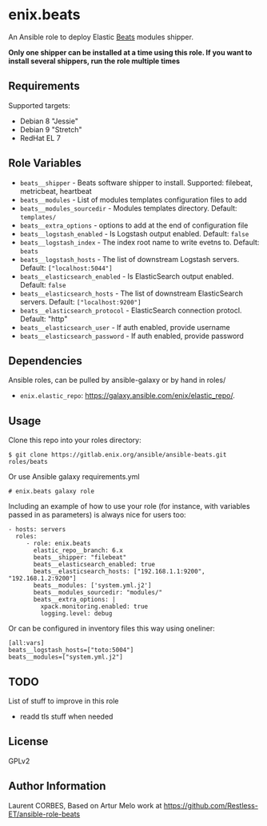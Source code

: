 enix.beats
=========

An Ansible role to deploy Elastic [Beats](https://www.elastic.co/products/beats) modules shipper.

**Only one shipper can be installed at a time using this role. If you want to install several shippers, run the role multiple times**

Requirements
------------

Supported targets:

- Debian 8 "Jessie"
- Debian 9 "Stretch"
- RedHat EL 7


Role Variables
--------------

- `beats__shipper` - Beats software shipper to install. Supported: filebeat, metricbeat, heartbeat
- `beats__modules` - List of modules templates configuration files to add
- `beats__modules_sourcedir` - Modules templates directory. Default: `templates/`
- `beats__extra_options` - options to add at the end of configuration file
- `beats__logstash_enabled` - Is Logstash output enabled. Default: `false`
- `beats__logstash_index` - The index root name to write evetns to. Default: `beats`
- `beats__logstash_hosts` - The list of downstream Logstash servers. Default: `["localhost:5044"]`
- `beats__elasticsearch_enabled` - Is ElasticSearch output enabled. Default: `false`
- `beats__elasticsearch_hosts` - The list of downstream ElasticSearch servers. Default: `["localhost:9200"]`
- `beats__elasticsearch_protocol` - ElasticSearch connection protocl. Default: "http"
- `beats__elasticsearch_user` - If auth enabled, provide username
- `beats__elasticsearch_password` - If auth enabled, provide password

Dependencies
------------

Ansible roles, can be pulled by ansible-galaxy or by hand in roles/

- `enix.elastic_repo`: https://galaxy.ansible.com/enix/elastic_repo/.


Usage
-----

Clone this repo into your roles directory:

    $ git clone https://gitlab.enix.org/ansible/ansible-beats.git roles/beats

Or use Ansible galaxy requirements.yml

    # enix.beats galaxy role

Including an example of how to use your role (for instance, with variables passed in as parameters) is always nice for users too:

    - hosts: servers
      roles:
         - role: enix.beats
           elastic_repo__branch: 6.x
           beats__shipper: "filebeat"
           beats__elasticsearch_enabled: true
           beats__elasticsearch_hosts: ["192.168.1.1:9200", "192.168.1.2:9200"]
           beats__modules: ['system.yml.j2']
           beats__modules_sourcedir: "modules/"
           beats__extra_options: |
             xpack.monitoring.enabled: true
             logging.level: debug

Or can be configured in inventory files this way using oneliner:
```
[all:vars]
beats__logstash_hosts=["toto:5004"]
beats__modules=["system.yml.j2"]
```

TODO
-----

List of stuff to improve in this role
- readd tls stuff when needed

License
-------

GPLv2

Author Information
------------------

Laurent CORBES, Based on Artur Melo work at https://github.com/Restless-ET/ansible-role-beats

